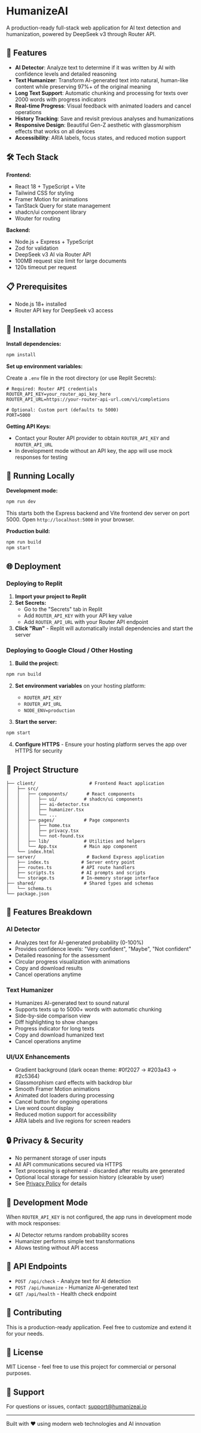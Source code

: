 # HumanizeAI

A production-ready full-stack web application for AI text detection and humanization, powered by DeepSeek v3 through Router API.

## 🚀 Features

- **AI Detector**: Analyze text to determine if it was written by AI with confidence levels and detailed reasoning
- **Text Humanizer**: Transform AI-generated text into natural, human-like content while preserving 97%+ of the original meaning
- **Long Text Support**: Automatic chunking and processing for texts over 2000 words with progress indicators
- **Real-time Progress**: Visual feedback with animated loaders and cancel operations
- **History Tracking**: Save and revisit previous analyses and humanizations
- **Responsive Design**: Beautiful Gen-Z aesthetic with glassmorphism effects that works on all devices
- **Accessibility**: ARIA labels, focus states, and reduced motion support

## 🛠 Tech Stack

**Frontend:**
- React 18 + TypeScript + Vite
- Tailwind CSS for styling
- Framer Motion for animations
- TanStack Query for state management
- shadcn/ui component library
- Wouter for routing

**Backend:**
- Node.js + Express + TypeScript
- Zod for validation
- DeepSeek v3 AI via Router API
- 100MB request size limit for large documents
- 120s timeout per request

## 📋 Prerequisites

- Node.js 18+ installed
- Router API key for DeepSeek v3 access

## 🔧 Installation

**Install dependencies:**
```bash
npm install
```

**Set up environment variables:**

Create a `.env` file in the root directory (or use Replit Secrets):

```env
# Required: Router API credentials
ROUTER_API_KEY=your_router_api_key_here
ROUTER_API_URL=https://your-router-api-url.com/v1/completions

# Optional: Custom port (defaults to 5000)
PORT=5000
```

**Getting API Keys:**
- Contact your Router API provider to obtain `ROUTER_API_KEY` and `ROUTER_API_URL`
- In development mode without an API key, the app will use mock responses for testing

## 🚀 Running Locally

**Development mode:**
```bash
npm run dev
```

This starts both the Express backend and Vite frontend dev server on port 5000. Open `http://localhost:5000` in your browser.

**Production build:**
```bash
npm run build
npm start
```

## 🌐 Deployment

### Deploying to Replit

1. **Import your project to Replit**
2. **Set Secrets:**
   - Go to the "Secrets" tab in Replit
   - Add `ROUTER_API_KEY` with your API key value
   - Add `ROUTER_API_URL` with your Router API endpoint
3. **Click "Run"** - Replit will automatically install dependencies and start the server

### Deploying to Google Cloud / Other Hosting

1. **Build the project:**
```bash
npm run build
```

2. **Set environment variables** on your hosting platform:
   - `ROUTER_API_KEY`
   - `ROUTER_API_URL`
   - `NODE_ENV=production`

3. **Start the server:**
```bash
npm start
```

4. **Configure HTTPS** - Ensure your hosting platform serves the app over HTTPS for security

## 📁 Project Structure

```
├── client/                    # Frontend React application
│   ├── src/
│   │   ├── components/       # React components
│   │   │   ├── ui/          # shadcn/ui components
│   │   │   ├── ai-detector.tsx
│   │   │   ├── humanizer.tsx
│   │   │   └── ...
│   │   ├── pages/           # Page components
│   │   │   ├── home.tsx
│   │   │   ├── privacy.tsx
│   │   │   └── not-found.tsx
│   │   ├── lib/             # Utilities and helpers
│   │   └── App.tsx          # Main app component
│   └── index.html
├── server/                   # Backend Express application
│   ├── index.ts            # Server entry point
│   ├── routes.ts           # API route handlers
│   ├── scripts.ts          # AI prompts and scripts
│   └── storage.ts          # In-memory storage interface
├── shared/                  # Shared types and schemas
│   └── schema.ts
└── package.json
```

## 🎨 Features Breakdown

### AI Detector
- Analyzes text for AI-generated probability (0-100%)
- Provides confidence levels: "Very confident", "Maybe", "Not confident"
- Detailed reasoning for the assessment
- Circular progress visualization with animations
- Copy and download results
- Cancel operations anytime

### Text Humanizer
- Humanizes AI-generated text to sound natural
- Supports texts up to 5000+ words with automatic chunking
- Side-by-side comparison view
- Diff highlighting to show changes
- Progress indicator for long texts
- Copy and download humanized text
- Cancel operations anytime

### UI/UX Enhancements
- Gradient background (dark ocean theme: #0f2027 → #203a43 → #2c5364)
- Glassmorphism card effects with backdrop blur
- Smooth Framer Motion animations
- Animated dot loaders during processing
- Cancel button for ongoing operations
- Live word count display
- Reduced motion support for accessibility
- ARIA labels and live regions for screen readers

## 🔒 Privacy & Security

- No permanent storage of user inputs
- All API communications secured via HTTPS
- Text processing is ephemeral - discarded after results are generated
- Optional local storage for session history (clearable by user)
- See [Privacy Policy](/privacy) for details

## 🧪 Development Mode

When `ROUTER_API_KEY` is not configured, the app runs in development mode with mock responses:
- AI Detector returns random probability scores
- Humanizer performs simple text transformations
- Allows testing without API access

## 📝 API Endpoints

- `POST /api/check` - Analyze text for AI detection
- `POST /api/humanize` - Humanize AI-generated text
- `GET /api/health` - Health check endpoint

## 🤝 Contributing

This is a production-ready application. Feel free to customize and extend it for your needs.

## 📄 License

MIT License - feel free to use this project for commercial or personal purposes.

## 📧 Support

For questions or issues, contact: support@humanizeai.io

---

Built with ❤️ using modern web technologies and AI innovation
